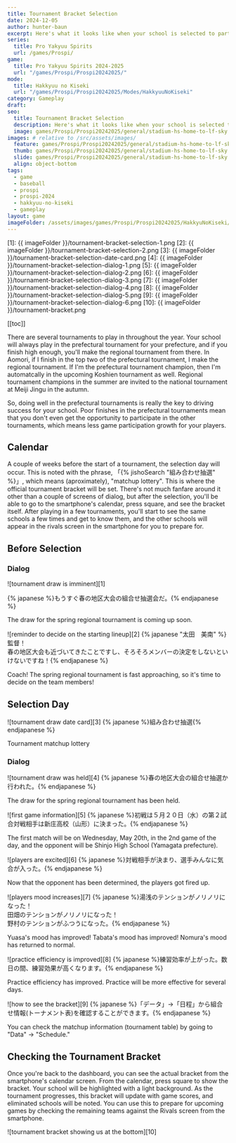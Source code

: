 ```yaml
---
title: Tournament Bracket Selection
date: 2024-12-05
author: hunter-baun
excerpt: Here's what it looks like when your school is selected to participate in a tournament
series:
  title: Pro Yakyuu Spirits
  url: /games/Prospi/
game: 
  title: Pro Yakyuu Spirits 2024-2025
  url: "/games/Prospi/Prospi20242025/"
mode: 
  title: Hakkyuu no Kiseki
  url: "/games/Prospi/Prospi20242025/Modes/HakkyuuNoKiseki"
category: Gameplay
draft: 
seo:
  title: Tournament Bracket Selection
  description: Here's what it looks like when your school is selected to participate in a tournament
  image: games/Prospi/Prospi20242025/general/stadium-hs-home-to-lf-sky.png
images: # relative to /src/assets/images/
  feature: games/Prospi/Prospi20242025/general/stadium-hs-home-to-lf-sky.png
  thumb: games/Prospi/Prospi20242025/general/stadium-hs-home-to-lf-sky.png
  slide: games/Prospi/Prospi20242025/general/stadium-hs-home-to-lf-sky.png
  align: object-bottom
tags:
  - game
  - baseball
  - prospi
  - prospi-2024
  - hakkyuu-no-kiseki
  - gameplay
layout: game
imageFolder: /assets/images/games/Prospi/Prospi20242025/HakkyuNoKiseki/Gameplay/Tournament-Bracket-Selection
---
```

[1]: {{ imageFolder }}/tournament-bracket-selection-1.png
[2]: {{ imageFolder }}/tournament-bracket-selection-2.png
[3]: {{ imageFolder }}/tournament-bracket-selection-date-card.png
[4]: {{ imageFolder }}/tournament-bracket-selection-dialog-1.png
[5]: {{ imageFolder }}/tournament-bracket-selection-dialog-2.png
[6]: {{ imageFolder }}/tournament-bracket-selection-dialog-3.png
[7]: {{ imageFolder }}/tournament-bracket-selection-dialog-4.png
[8]: {{ imageFolder }}/tournament-bracket-selection-dialog-5.png
[9]: {{ imageFolder }}/tournament-bracket-selection-dialog-6.png
[10]: {{ imageFolder }}/tournament-bracket.png

[[toc]]
<article class="prose max-w-xl lg:max-w-4xl lg:prose-lg">

There are several tournaments to play in throughout the year. Your school will always play in the prefectural tournament for your prefecture, and if you finish high enough, you'll make the regional tournament from there. In Aomori, if I finish in the top two of the prefectural tournament, I make the regional tournament. If I'm the prefectural tournament champion, then I'm automatcally in the upcoming Koshien tournament as well. Regional tournament champions in the summer are invited to the national tournament at Meiji Jingu in the autumn. 

So, doing well in the prefectural tournaments is really the key to driving success for your school. Poor finishes in the prefectural tournaments mean that you don't even get the opportunity to participate in the other tournaments, which means less game participation growth for your players.

## Calendar

A couple of weeks before the start of a tournament, the selection day will occur. This is noted with the phrase, 「{% jishoSearch "組み合わせ抽選" %}」, which means (aproximately), "matchup lottery". This is where the official tournament bracket will be set. There's not much fanfare around it other than a couple of screens of dialog, but after the selection, you'll be able to go to the smartphone's calendar, press square, and see the bracket itself. After playing in a few tournaments, you'll start to see the same schools a few times and get to know them, and the other schools will appear in the rivals screen in the smartphone for you to prepare for.

## Before Selection

### Dialog
![tournament draw is imminent][1]

{% japanese %}もうすぐ春の地区大会の組合せ抽選会だ。{% endjapanese %}

The draw for the spring regional tournament is coming up soon.

![reminder to decide on the starting lineup][2]
{% japanese "太田　美南" %}監督！<br />
春の地区大会も近づいてきたことですし、そろそろメンバーの決定をしないといけないですね！{% endjapanese %}

Coach!
The spring regional tournament is fast approaching, so it's time to decide on the team members!

## Selection Day

![tournament draw date card][3]
{% japanese %}組み合わせ抽選{% endjapanese %}

Tournament matchup lottery

### Dialog

![tournament draw was held][4]
{% japanese %}春の地区大会の組合せ抽選か行われた。{% endjapanese %}

The draw for the spring regional tournament has been held.

![first game information][5]
{% japanese %}初戦は５月２０日（水）の第２試合対戦相手は新庄高校（山形）に決まった。{% endjapanese %}

The first match will be on Wednesday, May 20th, in the 2nd game of the day, and the opponent will be Shinjo High School (Yamagata prefecture).

![players are excited][6]
{% japanese %}対戦相手が決まり、選手みんなに気合が入った。{% endjapanese %}

Now that the opponent has been determined, the players got fired up.

![players mood increases][7]
{% japanese %}湯浅のテンションがノリノリになった！<br />
田畑のテンションがノリノリになった！<br />
野村のテンションがふつうになった。{% endjapanese %}

Yuasa's mood has improved!
Tabata's mood has improved!
Nomura's mood has returned to normal.

![practice efficiency is improved][8]
{% japanese %}練習効率が上がった。数日の間、練習効果が高くなります。{% endjapanese %}

Practice efficiency has improved. Practice will be more effective for several days.

![how to see the bracket][9]
{% japanese %}「データ」→「日程」から組合せ情報(トーナメント表)を確認することができます。{% endjapanese %}

You can check the matchup information (tournament table) by going to "Data" → "Schedule."

## Checking the Tournament Bracket
Once you're back to the dashboard, you can see the actual bracket from the smartphone's calendar screen. From the calendar, press square to show the bracket. Your school will be highlighted with a light background. As the tournament progresses, this bracket will update with game scores, and eliminated schools will be noted. You can use this to prepare for upcoming games by checking the remaining teams against the Rivals screen from the smartphone.

![tournament bracket showing us at the bottom][10]

</article>